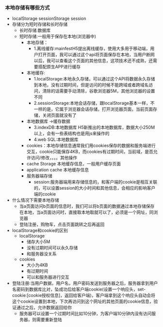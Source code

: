 ### 本地存储有哪些方式
- localStorage sessionStorage  session
- 存储分为短时存储和长时存储
  - 长时存储:数据库
  - 短时存储:一般用于保存在本地(浏览器中)
    - 本地存储：
       - 1.离线缓存:mainfestH5提出离线缓存，使用大多用于移动端，用户打开页面，我可以通过这个api将页面保存在本地，当用户断网以后，我可以查看这个页面的其他信息，这项技术还不成熟，还需要搭配原生APP进行缓存
    - 本地缓存:
       - 1.localStorage:本地永久存储，可以通过这个API将数据永久存储到本地，没有过期时间，但是访问的时候不能跨域或者跨域名访问，清除的话需要手动清除，谷歌浏览器5M，其他浏览器的设置不同
       - 2.sessionStorage:本地会话存储，跟localStorage基本一样，不一样的是，它属于浏览器会话存储，打开浏览器页面，当前页面存储，关闭页面就没有了  
     - 本地数据库  ->缓存数据
       - 3.indexDB:本地数据库 H5新推出的本地数据库，数据大小250M以上，会有一些表结构也是用js来操作的
       - 4.web SQL:本地数据库
    - cookies：本地存储信息通常我们用cookies保存的数据和服务端进行交互，cookie只能保存4KB，而cookies有过期时间，当前域，是否允许访问/修改，。。。其他操作 
    - cache Storage 本地缓存信息，一般用户缓存页面
    - application cache 本地缓存信息
    - 服务器端存储
       - session:服务器端用来存储信息的，和客户端的cookie是相互关联的，可以设置session的大小时间和其他信息，会相应的影响客户端的cookie
- 什么情况下需要本地存储
  - 当a页面访问b页面的信息时，我们可以将b页面的数据通过本地存储保存在本地，当a页面访问时，直接取本地取就可以了，必须是一个网址，同浏览器
  - 登陆注册，购物车，点击页面跳转之后再返回
- localStorage和cookie的区别
  - localStorage
    - 储存大小5M         
    - 没有过期时间可以永久存储
    - 和服务器没关系
  - cookies
    - 大小为4KB
    - 有过期时间 
    - 可以和服务器进行交互    
- 登陆注册:当用户数据，用户名，用户密码发送到服务器之后，服务器拿到用户名密码到数据库比对，坠成功后给客户端cookie(设置一个响应头，set-cookie:[cookie授权信息]，返回给客户端)，客户端拿到这个响应头自动会将这个cookie设置到本地，下次再访问到这个网址的其他页面的cookie信息，验证通过之后，允许数据返回给你
  - 服务器可以设置一个过期时间比如10分钟，为客户端10分钟内没有访问服务器，则需要重新登陆    